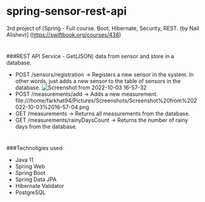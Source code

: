 # spring-sensor-rest-api
3rd project of [Spring -  Full course. Boot, Hibernate, Security, REST. (by Nail Alishev)] (https://swiftbook.org/courses/438)
#
###REST API Service - Get(JSON) data from sensor and store in a database.
- POST /sensors/registration -> Registers a new sensor in the system. In other words, just adds a new
sensor to the table of sensors in the database.
![Screenshot from 2022-10-03 16-57-32](https://user-images.githubusercontent.com/83831759/193571443-e75a575a-146a-4839-b531-b03eac519235.png)
- POST /measurements/add -> Adds a new measurement.
 file:///home/farkhat94/Pictures/Screenshots/Screenshot%20from%202022-10-03%2016-57-04.png
- GET /measurements -> Returns all measurements from the database.
- GET /measurements/rainyDaysCount -> Returns the number of rainy days from the database.
#
###Technoligies used
- Java 11
- Spring Web
- Spring Boot
- Spring Data JPA
- Hibernate Validator
- PostgreSQL
